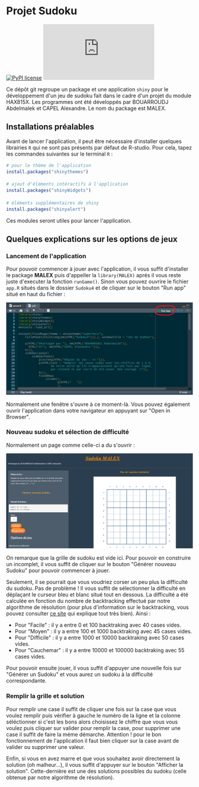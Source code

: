 # Projet Sudoku

[![PyPI license](https://img.shields.io/pypi/l/ansicolortags.svg)](https://pypi.python.org/pypi/ansicolortags/)
[![GitHub contributors](https://badgen.net/github/contributors/Naereen/Strapdown.js)](https://github.com/Malek-macow/Projet_2022_HAX815X_Sudoku/graphs/contributors)

Ce dépôt git regroupe un package et une application `shiny` pour le développement d'un jeu de sudoku fait dans le cadre d'un projet du module HAX815X. Les programmes ont été développés par BOUARROUDJ Abdelmalek et CAPEL Alexandre. Le nom du package est MALEX.

## Installations préalables

Avant de lancer l'application, il peut être nécessaire d'installer quelques librairies `R` qui ne sont pas présents par défaut de R-studio. Pour cela, tapez les commandes suivantes sur le terminal `R` : 

```R
# pour le thème de l'application
install.packages("shinythemes")

# ajout d'éléments intéractifs à l'application
install.packages("shinyWidgets")

# éléments supplémentaires de shiny
install.packages("shinyalert")
```

Ces modules seront utiles pour lancer l'application.

## Quelques explications sur les options de jeux

### Lancement de l'application

Pour pouvoir commencer à jouer avec l'application, il vous suffit d'installer le package **MALEX** puis d'appeller la `library(MALEX)` aprés il vous reste juste d'executer la fonction `runGame()`.
Sinon vous pouvez ouvrire le fichier `app.R` situés dans le dossier `Sudoku4` et de cliquer sur le bouton "Run app" situé en haut du fichier :

<p align="center">
  <img src="https://github.com/Malek-macow/Projet_2022_HAX815X_Sudoku/blob/main/images/run.jpg" width="900" title="Sudoku vide">
</p>  


Normalement une fenêtre s'ouvre à ce moment-là. Vous pouvez également ouvrir l'application dans votre navigateur en appuyant sur "Open in Browser".

### Nouveau sudoku et sélection de difficulté

Normalement un page comme celle-ci a du s'ouvrir : 


<p align="center">
  <img src="https://github.com/Malek-macow/Projet_2022_HAX815X_Sudoku/blob/main/images/sudoku.jpg" width="900" title="Sudoku vide">
</p>  


On remarque que la grille de sudoku est vide ici. Pour pouvoir en construire un incomplet, il vous suffit de cliquer sur le bouton "Générer nouveau Sudoku" pour pouvoir commencer à jouer. 

Seulement, il se pourrait que vous voudriez corser un peu plus la difficulté du sudoku. Pas de problème ! Il vous suffit de sélectionner la difficulté en déplaçant le curseur bleu et blanc situé tout en dessous. La difficulté a été calculée en fonction du nombre de backtracking effectué par notre algorithme de résolution (pour plus d'information sur le backtracking, vous pouvez consulter [ce site](http://igm.univ-mlv.fr/~dr/XPOSE2013/sudoku/backtracking.html) qui explique tout très bien). Ainsi : 

- Pour "Facile" : il y a entre 0 et 100 backtraking avec 40 cases vides.
- Pour "Moyen" : il y a entre 100 et 1000 backtraking avec 45 cases vides.
- Pour "Difficile" : il y a entre 1000 et 10000 backtraking avec 50 cases vides.
- Pour "Cauchemar" : il y a entre 10000 et 100000 backtraking avec 55 cases vides.

Pour pouvoir ensuite jouer, il vous suffit d'appuyer une nouvelle fois sur "Générer un Sudoku" et vous aurez un sudoku à la difficulté correspondante.


### Remplir la grille et solution

Pour remplir une case il suffit de cliquer une fois sur la case que vous voulez remplir puis vérifier à gauche le numéro de la ligne et la colonne séléctionner si c'est les bons alors choisissez le chiffre que vous vous voulez puis cliquer sur valider pour remplir la case, pour supprimer une case il suffit de faire la méme démarche.
Attention ! pour le bon fonctionnement de l'application il faut bien cliquer sur la case avant de valider ou supprimer une valeur.



Enfin, si vous en avez marre et que vous souhaitez avoir directement la solution (oh malheur...), il vous suffit d'appuyer sur le bouton "Afficher la solution". Cette-dernière est une des solutions possibles du sudoku (celle obtenue par notre algorithme de résolution).



